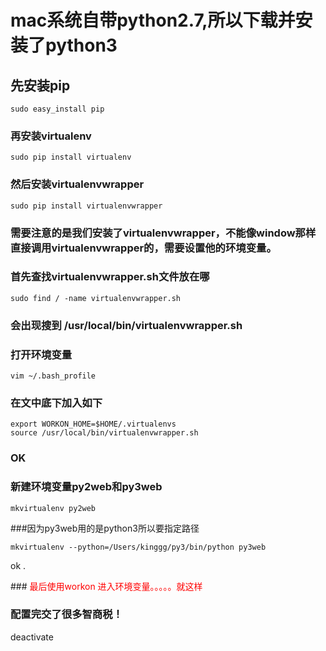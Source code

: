 # mac系统自带python2.7,所以下载并安装了python3

## 先安装pip

```
sudo easy_install pip
```

### 再安装virtualenv

```
sudo pip install virtualenv
```

### 然后安装virtualenvwrapper

```
sudo pip install virtualenvwrapper
```

### 需要注意的是我们安装了virtualenvwrapper，不能像window那样直接调用virtualenvwrapper的，需要设置他的环境变量。

### 首先查找virtualenvwrapper.sh文件放在哪

```
sudo find / -name virtualenvwrapper.sh
```

### 会出现搜到 /usr/local/bin/virtualenvwrapper.sh

### 打开环境变量

```
vim ~/.bash_profile
```

### 在文中底下加入如下

```
export WORKON_HOME=$HOME/.virtualenvs
source /usr/local/bin/virtualenvwrapper.sh
```

### OK

### 新建环境变量py2web和py3web

```
mkvirtualenv py2web
```

###因为py3web用的是python3所以要指定路径

```
mkvirtualenv --python=/Users/kinggg/py3/bin/python py3web
```
ok  .

###<font color="red"> 最后使用workon 进入环境变量。。。。。就这样</font>

### 配置完交了很多智商税！



deactivate






